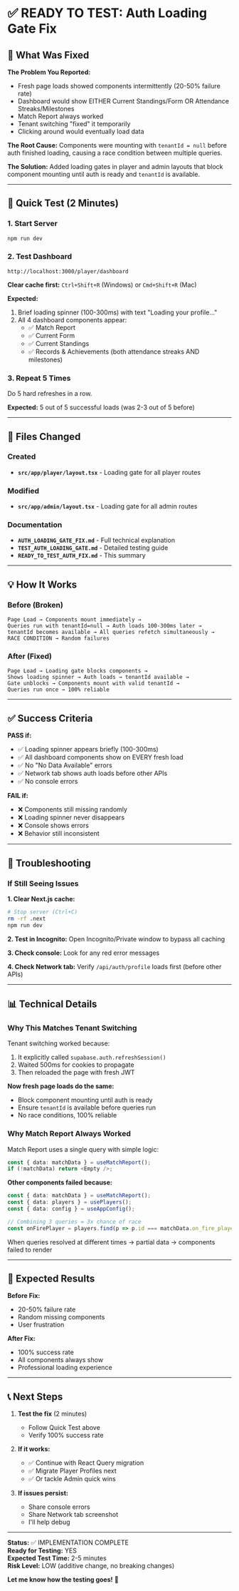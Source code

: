 # ✅ READY TO TEST: Auth Loading Gate Fix

## 🎯 What Was Fixed

**The Problem You Reported:**
- Fresh page loads showed components intermittently (20-50% failure rate)
- Dashboard would show EITHER Current Standings/Form OR Attendance Streaks/Milestones
- Match Report always worked
- Tenant switching "fixed" it temporarily
- Clicking around would eventually load data

**The Root Cause:**
Components were mounting with `tenantId = null` before auth finished loading, causing a race condition between multiple queries.

**The Solution:**
Added loading gates in player and admin layouts that block component mounting until auth is ready and `tenantId` is available.

---

## 🚀 Quick Test (2 Minutes)

### 1. Start Server
```bash
npm run dev
```

### 2. Test Dashboard
```
http://localhost:3000/player/dashboard
```

**Clear cache first:** `Ctrl+Shift+R` (Windows) or `Cmd+Shift+R` (Mac)

**Expected:**
1. Brief loading spinner (100-300ms) with text "Loading your profile..."
2. All 4 dashboard components appear:
   - ✅ Match Report
   - ✅ Current Form
   - ✅ Current Standings
   - ✅ Records & Achievements (both attendance streaks AND milestones)

### 3. Repeat 5 Times
Do 5 hard refreshes in a row.

**Expected:** 5 out of 5 successful loads (was 2-3 out of 5 before)

---

## 📁 Files Changed

### Created
- **`src/app/player/layout.tsx`** - Loading gate for all player routes

### Modified
- **`src/app/admin/layout.tsx`** - Loading gate for all admin routes

### Documentation
- **`AUTH_LOADING_GATE_FIX.md`** - Full technical explanation
- **`TEST_AUTH_LOADING_GATE.md`** - Detailed testing guide
- **`READY_TO_TEST_AUTH_FIX.md`** - This summary

---

## 💡 How It Works

### Before (Broken)
```
Page Load → Components mount immediately → 
Queries run with tenantId=null → Auth loads 100-300ms later →
tenantId becomes available → All queries refetch simultaneously →
RACE CONDITION → Random failures
```

### After (Fixed)
```
Page Load → Loading gate blocks components →
Shows loading spinner → Auth loads → tenantId available →
Gate unblocks → Components mount with valid tenantId →
Queries run once → 100% reliable
```

---

## ✅ Success Criteria

**PASS if:**
- ✅ Loading spinner appears briefly (100-300ms)
- ✅ All dashboard components show on EVERY fresh load
- ✅ No "No Data Available" errors
- ✅ Network tab shows auth loads before other APIs
- ✅ No console errors

**FAIL if:**
- ❌ Components still missing randomly
- ❌ Loading spinner never disappears
- ❌ Console shows errors
- ❌ Behavior still inconsistent

---

## 🔧 Troubleshooting

### If Still Seeing Issues

**1. Clear Next.js cache:**
```bash
# Stop server (Ctrl+C)
rm -rf .next
npm run dev
```

**2. Test in Incognito:**
Open Incognito/Private window to bypass all caching

**3. Check console:**
Look for any red error messages

**4. Check Network tab:**
Verify `/api/auth/profile` loads first (before other APIs)

---

## 📊 Technical Details

### Why This Matches Tenant Switching

Tenant switching worked because:
1. It explicitly called `supabase.auth.refreshSession()`
2. Waited 500ms for cookies to propagate
3. Then reloaded the page with fresh JWT

**Now fresh page loads do the same:**
- Block component mounting until auth is ready
- Ensure `tenantId` is available before queries run
- No race conditions, 100% reliable

### Why Match Report Always Worked

Match Report uses a single query with simple logic:
```typescript
const { data: matchData } = useMatchReport();
if (!matchData) return <Empty />;
```

**Other components failed because:**
```typescript
const { data: matchData } = useMatchReport();
const { data: players } = usePlayers();
const { data: config } = useAppConfig();

// Combining 3 queries = 3x chance of race
const onFirePlayer = players.find(p => p.id === matchData.on_fire_player_id);
```

When queries resolved at different times → partial data → components failed to render

---

## 🎉 Expected Results

**Before Fix:**
- 20-50% failure rate
- Random missing components  
- User frustration

**After Fix:**
- 100% success rate
- All components always show
- Professional loading experience

---

## 📞 Next Steps

1. **Test the fix** (2 minutes)
   - Follow Quick Test above
   - Verify 100% success rate

2. **If it works:**
   - ✅ Continue with React Query migration
   - ✅ Migrate Player Profiles next
   - ✅ Or tackle Admin quick wins

3. **If issues persist:**
   - Share console errors
   - Share Network tab screenshot
   - I'll help debug

---

**Status:** ✅ IMPLEMENTATION COMPLETE  
**Ready for Testing:** YES  
**Expected Test Time:** 2-5 minutes  
**Risk Level:** LOW (additive change, no breaking changes)

**Let me know how the testing goes!** 🚀

